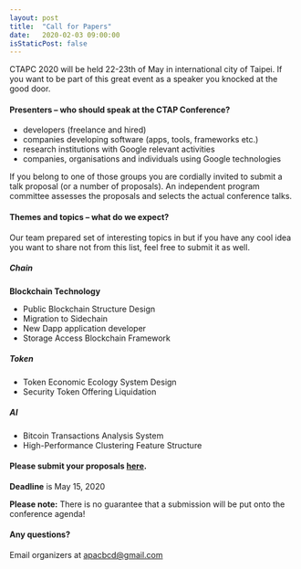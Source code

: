 ```yaml
---
layout: post
title:  "Call for Papers"
date:   2020-02-03 09:00:00
isStaticPost: false
---
```

CTAPC 2020 will be held 22-23th of May in international city of Taipei. If you want to be part of this great event as a speaker you knocked at the good door.

#### Presenters – who should speak at the CTAP Conference?

* developers (freelance and hired)
* companies developing software (apps, tools, frameworks etc.)
* research institutions with Google relevant activities
* companies, organisations and individuals using Google technologies

If you belong to one of those groups you are cordially invited to submit a talk proposal (or a number of proposals). An independent program committee assesses the proposals and selects the actual conference talks.<br/>

#### Themes and topics – what do we expect?
Our team prepared set of interesting topics in but if you have any cool idea you want to share not from this list, feel free to submit it as well.

##### Chain

__Blockchain Technology__

* Public Blockchain Structure Design
* Migration to Sidechain
* New Dapp application developer
* Storage Access Blockchain Framework

##### Token

* Token Economic Ecology System Design
* Security Token Offering Liquidation

##### AI

* Bitcoin Transactions Analysis System
* High-Performance Clustering Feature Structure


#### Please submit your proposals [here](https://easychair.org/conferences/?conf=ctapc2020).
__Deadline__ is May 15, 2020

__Please note:__ There is no guarantee that a submission will be put onto the conference agenda!<br/>

<!--
The program committee picks the most interesting talk proposals and informs the selected submitters until September 15, 2014.<br/>
-->

#### Any questions? 
Email organizers at [apacbcd@gmail.com](mailto:apacbcd@gmail.com)